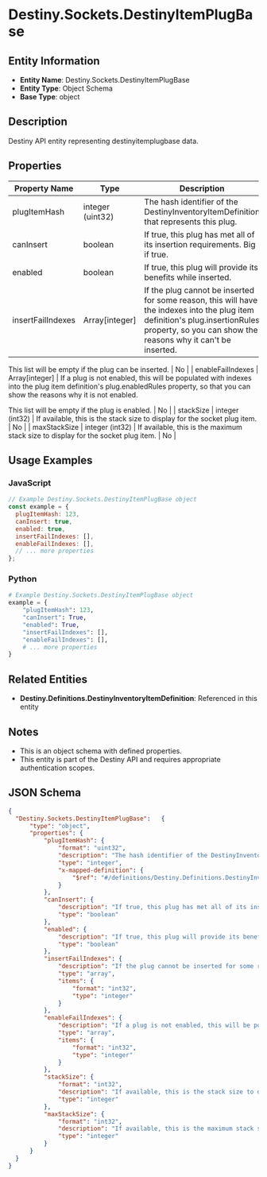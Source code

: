 # Destiny.Sockets.DestinyItemPlugBase

## Entity Information
- **Entity Name**: Destiny.Sockets.DestinyItemPlugBase
- **Entity Type**: Object Schema
- **Base Type**: object

## Description
Destiny API entity representing destinyitemplugbase data.

## Properties

| Property Name | Type | Description | Required |
|---------------|------|-------------|----------|
| plugItemHash | integer (uint32) | The hash identifier of the DestinyInventoryItemDefinition that represents this plug. | No |
| canInsert | boolean | If true, this plug has met all of its insertion requirements. Big if true. | No |
| enabled | boolean | If true, this plug will provide its benefits while inserted. | No |
| insertFailIndexes | Array[integer] | If the plug cannot be inserted for some reason, this will have the indexes into the plug item definition's plug.insertionRules property, so you can show the reasons why it can't be inserted.
This list will be empty if the plug can be inserted. | No |
| enableFailIndexes | Array[integer] | If a plug is not enabled, this will be populated with indexes into the plug item definition's plug.enabledRules property, so that you can show the reasons why it is not enabled.
This list will be empty if the plug is enabled. | No |
| stackSize | integer (int32) | If available, this is the stack size to display for the socket plug item. | No |
| maxStackSize | integer (int32) | If available, this is the maximum stack size to display for the socket plug item. | No |

## Usage Examples

### JavaScript
```javascript
// Example Destiny.Sockets.DestinyItemPlugBase object
const example = {
  plugItemHash: 123,
  canInsert: true,
  enabled: true,
  insertFailIndexes: [],
  enableFailIndexes: [],
  // ... more properties
};
```

### Python
```python
# Example Destiny.Sockets.DestinyItemPlugBase object
example = {
    "plugItemHash": 123,
    "canInsert": True,
    "enabled": True,
    "insertFailIndexes": [],
    "enableFailIndexes": [],
    # ... more properties
}
```

## Related Entities
- **Destiny.Definitions.DestinyInventoryItemDefinition**: Referenced in this entity

## Notes
- This is an object schema with defined properties.
- This entity is part of the Destiny API and requires appropriate authentication scopes.

## JSON Schema
```json
{
  "Destiny.Sockets.DestinyItemPlugBase":   {
      "type": "object",
      "properties": {
          "plugItemHash": {
              "format": "uint32",
              "description": "The hash identifier of the DestinyInventoryItemDefinition that represents this plug.",
              "type": "integer",
              "x-mapped-definition": {
                  "$ref": "#/definitions/Destiny.Definitions.DestinyInventoryItemDefinition"
              }
          },
          "canInsert": {
              "description": "If true, this plug has met all of its insertion requirements. Big if true.",
              "type": "boolean"
          },
          "enabled": {
              "description": "If true, this plug will provide its benefits while inserted.",
              "type": "boolean"
          },
          "insertFailIndexes": {
              "description": "If the plug cannot be inserted for some reason, this will have the indexes into the plug item definition's plug.insertionRules property, so you can show the reasons why it can't be inserted.\r\nThis list will be empty if the plug can be inserted.",
              "type": "array",
              "items": {
                  "format": "int32",
                  "type": "integer"
              }
          },
          "enableFailIndexes": {
              "description": "If a plug is not enabled, this will be populated with indexes into the plug item definition's plug.enabledRules property, so that you can show the reasons why it is not enabled.\r\nThis list will be empty if the plug is enabled.",
              "type": "array",
              "items": {
                  "format": "int32",
                  "type": "integer"
              }
          },
          "stackSize": {
              "format": "int32",
              "description": "If available, this is the stack size to display for the socket plug item.",
              "type": "integer"
          },
          "maxStackSize": {
              "format": "int32",
              "description": "If available, this is the maximum stack size to display for the socket plug item.",
              "type": "integer"
          }
      }
  }
}
```
